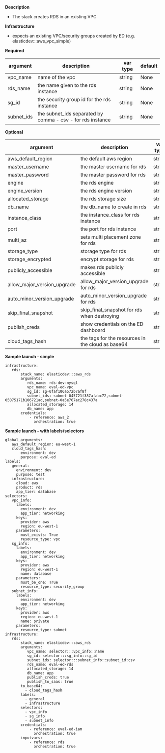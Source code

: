 **Description**

  - The stack creates RDS in an existing VPC

**Infrastructure**

  - expects an existing VPC/security groups created by ED (e.g. elasticdev:::aws_vpc_simple)

**Required**

| argument      | description                            | var type | default      |
| ------------- | -------------------------------------- | -------- | ------------ |
| vpc_name   | name of the vpc                 | string   | None         |
| rds_name   | the name given to the rds instance | string   | None         |
| sg_id   | the security group id for the rds instance | string   | None         |
| subnet_ids   | the subnet_ids separated by comma - csv - for rds instance | string   | None         |

**Optional**

| argument           | description                            | var type |  default      |
| ------------- | -------------------------------------- | -------- | ------------ |
| aws_default_region   | the default aws region               | string   | us-west-1         |
| master_username   | the master username for rds               | string   | random        |
| master_password   | the master password for rds               | string   | random        |
| engine | the rds engine | string | MySQL   |
| engine_version | the rds engine version | string | 5.7   |
| allocated_storage | the rds storage size | string | 10   |
| db_name | the db_name to create in rds | string | random   |
| instance_class | the instance_class for rds instance | string | db.t2.micro   |
| port | the port for rds instance | string | 3306   |
| multi_az | sets multi placement zone for rds | string | false   |
| storage_type | storage type for rds | string | gp2   |
| storage_encrypted | encrypt storage for rds | string | false   |
| publicly_accessible | makes rds publicly accessible | string | false   |
| allow_major_version_upgrade | allow_major_version_upgrade for rds | string | true   |
| auto_minor_version_upgrade | auto_minor_version_upgrade for rds | string | true   |
| skip_final_snapshot | skip_final_snapshot for rds when destroying | string | true   |
| publish_creds | show credentials on the ED dashboard | string | True   |
| cloud_tags_hash | the tags for the resources in the cloud as base64 | string  | None         |

**Sample launch - simple**

```
infrastructure:
   rds:
       stack_name: elasticdev:::aws_rds
       arguments:
          rds_name: rds-dev-mysql
          vpc_name: eval-ed-vpc
          sg_id: sg-0faf106a572b7af8f
          subnet_ids: subnet-045721f387afabc72,subnet-05075171b106721ad,subnet-0a5e767ac278c437a
          allocated_storage: 14
          db_name: app
       credentials:
           - reference: aws_2
             orchestration: true
```

**Sample launch - with labels/selectors**

```
global_arguments:
   aws_default_region: eu-west-1
   cloud_tags_hash:
       environment: dev
       purpose: eval-ed
labels:
   general:
     environment: dev
     purpose: test
   infrastructure:
     cloud: aws
     product: rds
     app_tier: database
selectors:
   vpc_info:
     labels:
       environment: dev
       app_tier: networking
     keys:
       provider: aws
       region: eu-west-1
     parameters:
       must_exists: True
       resource_type: vpc
   sg_info:
     labels:
       environment: dev
       app_tier: networking
     keys:
       provider: aws
       region: eu-west-1
       name: database
     parameters:
       must_be_one: True
       resource_type: security_group
   subnet_info:
     labels:
       environment: dev
       app_tier: networking
     keys:
       provider: aws
       region: eu-west-1
       name: private
     parameters:
       resource_type: subnet
infrastructure:
   rds:
       stack_name: elasticdev:::aws_rds
       arguments:
          vpc_name: selector:::vpc_info::name
          sg_id: selector:::sg_info::sg_id
          subnet_ids: selector:::subnet_info::subnet_id:csv
          rds_name: eval-ed-rds
          allocated_storage: 14
          db_name: app
          publish_creds: true
          publish_to_saas: true
       to_base64:
         - cloud_tags_hash
       labels:
         - general
         - infrastructure
       selectors:
         - vpc_info
         - sg_info
         - subnet_info
       credentials:
           - reference: eval-ed-iam
             orchestration: true
       inputvars:
           - reference: rds
             orchestration: true
```
